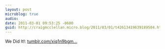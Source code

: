 ```yaml
---
layout: post
microblog: true
audio: 
date: 2011-03-01 09:53:25 -0600
guid: http://craigmcclellan.micro.blog/2011/03/01/t42613419639189504.html
---
```

We Did It!: [tumblr.com/xiq1n9bgm...](http://tumblr.com/xiq1n9bgm4)
